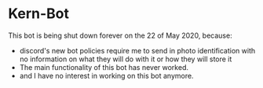 # Kern-Bot

This bot is being shut down forever on the 22 of May 2020, because:
- discord's new bot policies require me to send in photo identification with no information on what they will do with it or how they will store it
- The main functionality of this bot has never worked.
- and I have no interest in working on this bot anymore.
